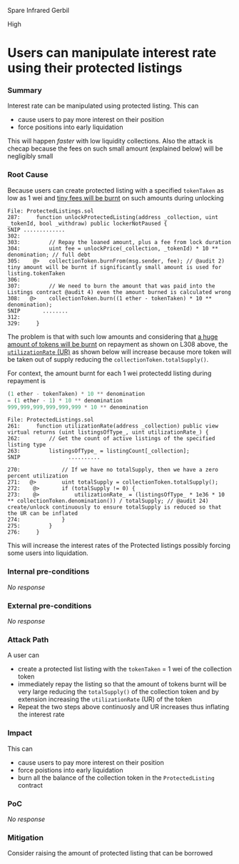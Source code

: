 Spare Infrared Gerbil

High

# Users can manipulate interest rate using their protected listings

### Summary

Interest rate can be manipulated using protected listing. This can 
- cause users to pay more interest on their position 
- force positions into early liquidation


This will happen _faster_ with low liquidity collections. Also the attack is checap because the fees on such small amount (explained below) will be negligibly  small

### Root Cause

Because users can create protected listing with a specified `tokenTaken` as low as 1 wei and [tiny fees will be burnt](https://github.com/sherlock-audit/2024-08-flayer/blob/main/flayer/src/contracts/ProtectedListings.sol#L304-L305) on such amounts during unlocking

```solidity
File: ProtectedListings.sol
287:     function unlockProtectedListing(address _collection, uint _tokenId, bool _withdraw) public lockerNotPaused {
SNIP .............
302: 
303:         // Repay the loaned amount, plus a fee from lock duration
304:         uint fee = unlockPrice(_collection, _tokenId) * 10 ** denomination; // full debt
305:    @>   collectionToken.burnFrom(msg.sender, fee); // @audit 2) tiny amount will be burnt if significantly small amount is used for listing.tokenTaken
306: 
307:         // We need to burn the amount that was paid into the Listings contract @audit 4) even the amount burned is calculated wrong
308:   @>    collectionToken.burn((1 ether - tokenTaken) * 10 ** denomination);
SNIP       ........
312: 
329:     }
```


The problem is that with such low amounts and considering that [a huge amount of tokens will be burnt](https://github.com/sherlock-audit/2024-08-flayer/blob/main/flayer/src/contracts/ProtectedListings.sol#L307-L308) on repayment as shown on L308 above, the [`utilizationRate` (UR)](https://github.com/sherlock-audit/2024-08-flayer/blob/main/flayer/src/contracts/ProtectedListings.sol#L271-L274) as shown below will increase because more token will be taken out of supply reducing the `collectionToken.totalSupply()`. 

For context, the amount burnt for each 1 wei protectedd listing during repayment is

```javascript
(1 ether - tokenTaken) * 10 ** denomination
= (1 ether - 1) * 10 ** denomination
999,999,999,999,999,999 * 10 ** denomination
```



```solidity
File: ProtectedListings.sol
261:     function utilizationRate(address _collection) public view virtual returns (uint listingsOfType_, uint utilizationRate_) {
262:         // Get the count of active listings of the specified listing type
263:         listingsOfType_ = listingCount[_collection];
SNIP               ..........

270:             // If we have no totalSupply, then we have a zero percent utilization
271:   @>        uint totalSupply = collectionToken.totalSupply();
272:    @>       if (totalSupply != 0) {
273:    @>           utilizationRate_ = (listingsOfType_ * 1e36 * 10 ** collectionToken.denomination()) / totalSupply; // @audit 24) create/unlock continuously to ensure totalSupply is reduced so that the UR can be inflated
274:             }
275:         }
276:     }

```
This will increase the interest rates of the Protected listings possibly forcing some users into liquidation.

### Internal pre-conditions

_No response_

### External pre-conditions

_No response_

### Attack Path

A user can 
- create a protected list listing with the `tokenTaken` =  1 wei of the collection token
- immediately repay the listing so that the amount of tokens burnt will be very large reducing the `totalSupply()` of the collection token and by extension increasing the `utilizationRate` (UR) of the token
- Repeat the two steps above continuosly and UR increases thus inflating the interest rate

### Impact

 This can 
- cause users to pay more interest on their position 
- force poistions into early liquidation
- burn all the balance of the collection token in the `ProtectedListing` contract

### PoC

_No response_

### Mitigation

Consider raising the amount of protected listing that can be borrowed